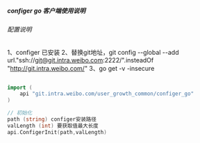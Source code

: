 #####  configer go 客户端使用说明

###### 配置说明
1、configer 已安装
2、替换git地址，git config --global --add url."ssh://git@git.intra.weibo.com:2222/".insteadOf "http://git.intra.weibo.com/"
3、go get -v -insecure

```go

import (
	api "git.intra.weibo.com/user_growth_common/configer_go"
)

// 初始化
path (string) configer安装路径
valLength (int) 要获取值最大长度
api.ConfigerInit(path,valLength)

```